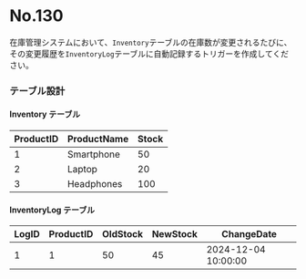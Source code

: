 # No.130

在庫管理システムにおいて、`Inventory`テーブルの在庫数が変更されるたびに、その変更履歴を`InventoryLog`テーブルに自動記録するトリガーを作成してください。

### テーブル設計

#### Inventory テーブル

| ProductID | ProductName  | Stock |
|-----------|--------------|-------|
| 1         | Smartphone   | 50    |
| 2         | Laptop       | 20    |
| 3         | Headphones   | 100   |

#### InventoryLog テーブル

| LogID | ProductID | OldStock | NewStock | ChangeDate          |
|-------|-----------|----------|----------|---------------------|
| 1     | 1         | 50       | 45       | 2024-12-04 10:00:00 |
